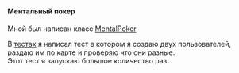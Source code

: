 #### Ментальный покер
Мной был написан класс [MentalPoker](/src/main/kotlin/ru/leidenn/lab/cryptography/MentalPoker.kt) 


В [тестах](/src/test/kotlin/ru/leidenn/lab/cryptography/MentalPokerTest.kt) я написал тест в котором я создаю двух пользователей, раздаю им по карте и проверяю что они разные.  
Этот тест я запускаю большое количество раз.    

